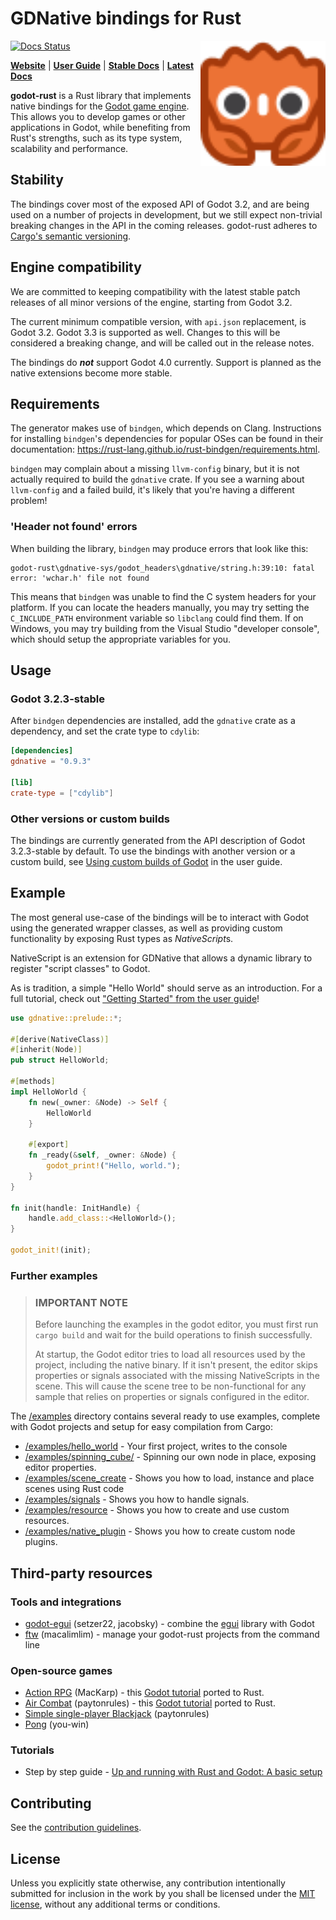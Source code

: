 # GDNative bindings for Rust

<a href="https://godot-rust.github.io/"><img align="right" width="200" height="200" src="assets/godot-ferris.svg"></a>

[![Docs Status](https://docs.rs/gdnative/badge.svg)](https://docs.rs/gdnative)


**[Website](https://godot-rust.github.io)** |
**[User Guide](https://godot-rust.github.io/book)** | **[Stable Docs](https://docs.rs/gdnative)** | **[Latest Docs](https://godot-rust.github.io/docs)**

**godot-rust** is a Rust library that implements native bindings for the [Godot game engine](http://godotengine.org/). This allows you to develop games or other applications in Godot, while benefiting from Rust's strengths, such as its type system, scalability and performance.

## Stability

The bindings cover most of the exposed API of Godot 3.2, and are being used on a number of projects in development, but we still expect non-trivial breaking changes in the API in the coming releases. godot-rust adheres to [Cargo's semantic versioning](https://doc.rust-lang.org/cargo/reference/semver.html).

## Engine compatibility

We are committed to keeping compatibility with the latest stable patch releases of all minor versions of the engine, starting from Godot 3.2.

The current minimum compatible version, with `api.json` replacement, is Godot 3.2. Godot 3.3 is supported as well. Changes to this will be considered a breaking change, and will be called out in the release notes.

The bindings do _**not**_ support Godot 4.0 currently. Support is planned as the native extensions become more stable.

## Requirements

The generator makes use of `bindgen`, which depends on Clang. Instructions for installing `bindgen`'s dependencies for popular OSes can be found in their documentation: https://rust-lang.github.io/rust-bindgen/requirements.html.

`bindgen` may complain about a missing `llvm-config` binary, but it is not actually required to build the `gdnative` crate. If you see a warning about `llvm-config` and a failed build, it's likely that you're having a different problem!

### 'Header not found' errors

When building the library, `bindgen` may produce errors that look like this:

```
godot-rust\gdnative-sys/godot_headers\gdnative/string.h:39:10: fatal error: 'wchar.h' file not found
```

This means that `bindgen` was unable to find the C system headers for your platform. If you can locate the headers manually, you may try setting the `C_INCLUDE_PATH` environment variable so `libclang` could find them. If on Windows, you may try building from the Visual Studio "developer console", which should setup the appropriate variables for you.

## Usage

### Godot 3.2.3-stable

After `bindgen` dependencies are installed, add the `gdnative` crate as a dependency, and set the crate type to `cdylib`:

```toml
[dependencies]
gdnative = "0.9.3"

[lib]
crate-type = ["cdylib"]
```

### Other versions or custom builds

The bindings are currently generated from the API description of Godot 3.2.3-stable by default. To use the bindings with another version or a custom build, see [Using custom builds of Godot](https://godot-rust.github.io/book/advanced-guides/custom-bindings.html) in the user guide.

## Example

The most general use-case of the bindings will be to interact with Godot using the generated wrapper
classes, as well as providing custom functionality by exposing Rust types as *NativeScript*s.

NativeScript is an extension for GDNative that allows a dynamic library to register "script classes"
to Godot.

As is tradition, a simple "Hello World" should serve as an introduction. For a full tutorial, check out ["Getting Started" from the user guide](https://godot-rust.github.io/book/getting-started.html)!

```rust
use gdnative::prelude::*;

#[derive(NativeClass)]
#[inherit(Node)]
pub struct HelloWorld;

#[methods]
impl HelloWorld {
    fn new(_owner: &Node) -> Self {
        HelloWorld
    }

    #[export]
    fn _ready(&self, _owner: &Node) {
        godot_print!("Hello, world.");
    }
}

fn init(handle: InitHandle) {
    handle.add_class::<HelloWorld>();
}

godot_init!(init);
```

### Further examples


> ### **IMPORTANT NOTE**
>
> Before launching the examples in the godot editor, you must first run `cargo build` and wait for the build operations to finish successfully.
>
>At startup, the Godot editor tries to load all resources used by the project, including the native binary. If it isn't present, the editor skips properties or signals associated with the missing NativeScripts in the scene. This will cause the scene tree to be non-functional for any sample that relies on properties or signals configured in the editor.

The [/examples](https://github.com/godot-rust/godot-rust/tree/master/examples) directory contains several ready to use examples, complete with Godot projects and setup for easy compilation from Cargo:

- [/examples/hello_world](https://github.com/godot-rust/godot-rust/tree/master/examples/hello_world) - Your first project, writes to the console
- [/examples/spinning_cube/](https://github.com/godot-rust/godot-rust/tree/master/examples/spinning_cube) - Spinning our own node in place, exposing editor properties.
- [/examples/scene_create](https://github.com/godot-rust/godot-rust/tree/master/examples/scene_create) - Shows you how to load, instance and place scenes using Rust code
- [/examples/signals](https://github.com/godot-rust/godot-rust/tree/master/examples/signals) - Shows you how to handle signals.
- [/examples/resource](https://github.com/godot-rust/godot-rust/tree/master/examples/resource) - Shows you how to create and use custom resources.
- [/examples/native_plugin](https://github.com/godot-rust/godot-rust/tree/master/examples/native_plugin) - Shows you how to create custom node plugins.

## Third-party resources

### Tools and integrations

- [godot-egui](https://github.com/setzer22/godot-egui) (setzer22, jacobsky) - combine the [egui](https://github.com/emilk/egui) library with Godot 
- [ftw](https://github.com/macalimlim/ftw) (macalimlim) - manage your godot-rust projects from the command line

### Open-source games

- [Action RPG](https://github.com/MacKarp/Rust_Action_RPG_Tutorial) (MacKarp) - this [Godot tutorial](https://www.youtube.com/playlist?list=PL9FzW-m48fn2SlrW0KoLT4n5egNdX-W9a) ported to Rust.
- [Air Combat](https://github.com/paytonrules/AirCombat) (paytonrules) - this [Godot tutorial](https://devga.me/tutorials/godot2d/) ported to Rust.
- [Simple single-player Blackjack](https://github.com/paytonrules/Blackjack) (paytonrules)
- [Pong](https://github.com/you-win/godot-pong-rust) (you-win)

### Tutorials

- Step by step guide - [Up and running with Rust and Godot: A basic setup](https://hagsteel.com/posts/godot-rust/)


## Contributing

See the [contribution guidelines](CONTRIBUTING.md).

## License

Unless you explicitly state otherwise, any contribution intentionally submitted for inclusion in the work by you shall be licensed under the [MIT license](LICENSE.md), without any additional terms or conditions.
